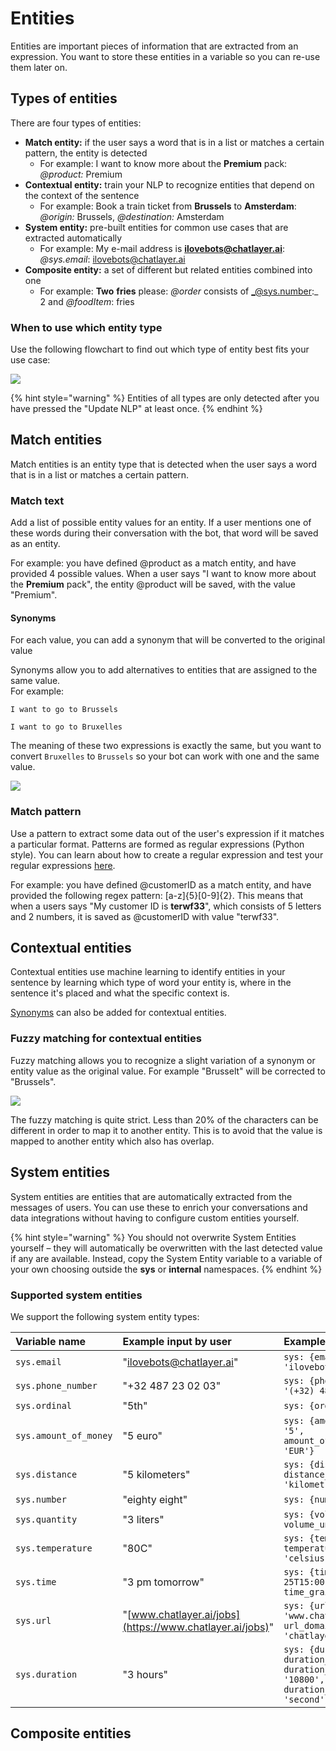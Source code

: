 # Entities

Entities are important pieces of information that are extracted from an expression. You want to store these entities in a variable so you can re-use them later on.

## Types of entities

There are four types of entities:

* **Match entity:** if the user says a word that is in a list or matches a certain pattern, the entity is detected
  * For example: I want to know more about the **Premium** pack: _@product:_ Premium
* **Contextual entity:** train your NLP to recognize entities that depend on the context of the sentence
  * For example: Book a train ticket from **Brussels** to **Amsterdam**: _@origin:_ Brussels, _@destination:_ Amsterdam
* **System entity:** pre-built entities for common use cases that are extracted automatically
  * For example: My e-mail address is **ilovebots@chatlayer.ai**: _@sys.email_: ilovebots@chatlayer.ai
* **Composite entity:** a set of different but related entities combined into one
  * For example: **Two** **fries** please: _@order_ consists of _@sys.number:_ 2 and _@foodItem_: fries

### When to use which entity type

Use the following flowchart to find out which type of entity best fits your use case:

![](../../.gitbook/assets/image%20%28347%29.png)

{% hint style="warning" %}
Entities of all types are only detected after you have pressed the "Update NLP" at least once.
{% endhint %}

## Match entities

Match entities is an entity type that is detected when the user says a word that is in a list or matches a certain pattern.

### Match text

Add a list of possible entity values for an entity. If a user mentions one of these words during their conversation with the bot, that word will be saved as an entity.

For example: you have defined @product as a match entity, and have provided 4 possible values. When a user says "I want to know more about the **Premium** pack", the entity @product will be saved, with the value "Premium".

#### Synonyms

For each value, you can add a synonym that will be converted to the original value

Synonyms allow you to add alternatives to entities that are assigned to the same value.   
For example:

`I want to go to Brussels`

`I want to go to Bruxelles`

The meaning of these two expressions is exactly the same, but you want to convert `Bruxelles` to `Brussels` so your bot can work with one and the same value.

![](../../.gitbook/assets/image%20%28348%29.png)

### Match pattern

Use a pattern to extract some data out of the user's expression if it matches a particular format. Patterns are formed as regular expressions \(Python style\). You can learn about how to create a regular expression and test your regular expressions [here](https://regex101.com/).

For example: you have defined @customerID as a match entity, and have provided the following regex pattern: \[a-z\]{5}\[0-9\]{2}. This means that when a users says "My customer ID is **terwf33**", which consists of 5 letters and 2 numbers, it is saved as @customerID with value "terwf33".

## Contextual entities

Contextual entities use machine learning to identify entities in your sentence by learning which type of word your entity is, where in the sentence it's placed and what the specific context is.

[Synonyms](synonym-entities.md#synonyms) can also be added for contextual entities.

### Fuzzy matching for contextual entities

Fuzzy matching allows you to recognize a slight variation of a synonym or entity value as the original value. For example "Brusselt" will be corrected to "Brussels".

![](../../.gitbook/assets/image%20%28346%29.png)

The fuzzy matching is quite strict. Less than 20% of the characters can be different in order to map it to another entity. This is to avoid that the value is mapped to another entity which also has overlap. 

## System entities

System entities are entities that are automatically extracted from the messages of users. You can use these to enrich your conversations and data integrations without having to configure custom entities yourself.

{% hint style="warning" %}
You should not overwrite System Entities yourself – they will automatically be overwritten with the last detected value if any are available. Instead, copy the System Entity variable to a variable of your own choosing outside the **sys** or **internal** namespaces.
{% endhint %}

### Supported system entities

We support the following system entity types:

| Variable name | Example input by user | Example result in session |
| :--- | :--- | :--- |
| `sys.email` | "ilovebots@chatlayer.ai" | `sys: {email: 'ilovebots@chatlayer.ai'}` |
| `sys.phone_number` | "+32 487 23 02 03" | `sys: {phone_number: '(+32) 487230203'}` |
| `sys.ordinal` | "5th" | `sys: {ordinal: '5'}` |
| `sys.amount_of_money` | "5 euro" | `sys: {amount_of money: '5', amount_of_money_currency: 'EUR'}` |
| `sys.distance` | "5 kilometers" | `sys: {distance: '5', distance_unit: 'kilometre'}` |
| `sys.number` | "eighty eight" | `sys: {number: '88'}` |
| `sys.quantity` | "3 liters" | `sys: {volume: '3', volume_unit: 'litre'}` |
| `sys.temperature` | "80C" | `sys: {temperature '80', temperature_unit: 'celsius'` |
| `sys.time` | "3 pm tomorrow" | `sys: {time: '2020-12-25T15:00:00.000+00:00', time_grain: 'hour'}` |
| `sys.url` | "[www.chatlayer.ai/jobs](https://www.chatlayer.ai/jobs)" | `sys: {url: 'www.chatlayer.ai/jobs', url_domain: 'chatlayer.ai'}` |
| `sys.duration` | "3 hours" | `sys: {duration: '3', duration_unit: 'hour', duration_normalized: '10800', duration_normalized_unit: 'second'}` |

## Composite entities



